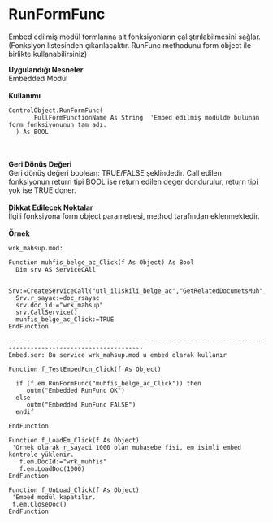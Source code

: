 # RunFormFunc

Embed edilmiş modül formlarına ait fonksiyonların çalıştırılabilmesini sağlar. (Fonksiyon listesinden çıkarılacaktır. RunFunc methodunu form object ile birlikte kullanabilirsiniz)

**Uygulandığı Nesneler**\
Embedded Modül\
\
**Kullanımı**

```
ControlObject.RunFormFunc(
       FullFormFunctionName As String  'Embed edilmiş modülde bulunan form fonksiyonunun tam adı. 
  ) As BOOL
```

\
\
**Geri Dönüş Değeri**\
Geri dönüş değeri boolean: TRUE/FALSE şeklindedir. Call edilen fonksiyonun return tipi BOOL ise return edilen deger dondurulur, return tipi yok ise TRUE doner.\
\
**Dikkat Edilecek Noktalar**\
İlgili fonksiyona form object parametresi, method tarafından eklenmektedir.\
\
**Örnek**

```
wrk_mahsup.mod:

Function muhfis_belge_ac_Click(f As Object) As Bool
  Dim srv AS ServiceCAll 

  Srv:=CreateServiceCall("utl_iliskili_belge_ac","GetRelatedDocumetsMuh",2)
  Srv.r_sayac:=doc_rsayac
  srv.doc_id:="wrk_mahsup"
  srv.CallService()
  muhfis_belge_ac_Click:=TRUE  
EndFunction

-----------------------------------------------------------------------------------------------------------
Embed.ser: Bu service wrk_mahsup.mod u embed olarak kullanır

Function f_TestEmbedFcn_Click(f As Object)

  if (f.em.RunFormFunc("muhfis_belge_ac_Click")) then
     outm("Embedded RunFunc OK")
  else
     outm("Embedded RunFunc FALSE")
  endif

EndFunction

Function f_LoadEm_Click(f As Object)
 'Ornek olarak r_sayaci 1000 olan muhasebe fisi, em isimli embed kontrole yüklenir.
   f.em.DocId:="wrk_muhfis"
   f.em.LoadDoc(1000)
EndFunction

Function f_UnLoad_Click(f As Object)
 'Embed modül kapatılır.
 f.em.CloseDoc()
EndFunction

```

